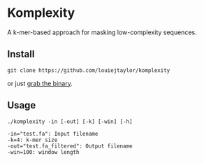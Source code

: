 # Komplexity

A k-mer-based approach for masking low-complexity sequences.

## Install

    git clone https://github.com/louiejtaylor/komplexity

or just [grab the binary](https://github.com/louiejtaylor/komplexity/blob/master/komplexity).

## Usage

    ./komplexity -in [-out] [-k] [-win] [-h]

    -in="test.fa": Input filename
    -k=4: k-mer size
    -out="test.fa_filtered": Output filename 
    -win=100: window length


